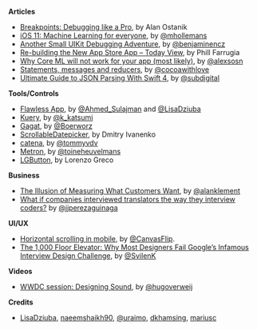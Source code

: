 
**Articles**

* [Breakpoints: Debugging like a Pro](https://cheesecakelabs.com/blog/breakpoints-debugging-like-pro/), by Alan Ostanik
* [iOS 11: Machine Learning for everyone](http://machinethink.net/blog/ios-11-machine-learning-for-everyone/), by [@mhollemans](https://twitter.com/mhollemans)
* [Another Small UIKit Debugging Adventure](http://blog.benjamin-encz.de/post/another-small-uikit-debugging-adventure/), by [@benjaminencz](https://twitter.com/benjaminencz)
* [Re-building the New App Store App – Today View](http://www.phillfarrugia.com/2017/06/19/rebuilding-the-new-app-store-app-today-view/), by Phill Farrugia
* [Why Core ML will not work for your app (most likely)](http://alexsosn.github.io/ml/2017/06/09/Core-ML-will-not-Work-for-Your-App.html), by [@alexsosn](https://github.com/alexsosn)
* [Statements, messages and reducers](https://www.cocoawithlove.com/blog/statements-messages-reducers.html), by [@cocoawithlove](https://twitter.com/cocoawithlove)
* [Ultimate Guide to JSON Parsing With Swift 4](http://benscheirman.com/2017/06/ultimate-guide-to-json-parsing-with-swift-4/), by [@subdigital](https://twitter.com/subdigital)

**Tools/Controls**

* [Flawless App](https://flawlessapp.io/), by [@Ahmed_Sulajman](https://twitter.com/ahmed_sulajman) and [@LisaDziuba](https://twitter.com/LisaDziuba)
* [Kuery](https://github.com/kishikawakatsumi/Kuery), by [@k_katsumi](http://twitter.com/k_katsumi)
* [Gagat](https://github.com/Boerworz/Gagat), by [@Boerworz](https://twitter.com/Boerworz)
* [ScrollableDatepicker](https://github.com/noxt/ScrollableDatepicker), by Dmitry Ivanenko
* [catena](https://github.com/pixelspark/catena), by [@tommyvdv](https://twitter.com/tommyvdv)
* [Metron](https://github.com/toineheuvelmans/Metron), by [@toineheuvelmans](https://twitter.com/toineheuvelmans)
* [LGButton](https://github.com/loregr/LGButton), by Lorenzo Greco

**Business**

* [The Illusion of Measuring What Customers Want](https://jtbd.info/the-illusion-of-measuring-what-customers-want-3672a7892eb), by [@alanklement](https://twitter.com/alanklement)
* [What if companies interviewed translators the way they interview coders?](https://medium.freecodecamp.com/welcome-to-the-software-interview-ee673bc5ef6) by [@jjperezaguinaga](https://twitter.com/jjperezaguinaga)

**UI/UX**

* [Horizontal scrolling in mobile](https://uxplanet.org/horizontal-scrolling-in-mobile-643c81901af3), by [@CanvasFlip](https://twitter.com/CanvasFlip).
* [The 1,000 Floor Elevator: Why Most Designers Fail Google’s Infamous Interview Design Challenge](https://medium.muz.li/the-1-000-floor-elevator-why-most-designers-fail-googles-infamous-interview-design-challenge-a5ff9ad91741), by [@SvilenK](https://twitter.com/SvilenK)

**Videos**

* [WWDC session: Designing Sound](https://developer.apple.com/videos/play/wwdc2017/803/), by [@hugoverweij ](https://twitter.com/hugoverweij)

**Credits**

* [LisaDziuba](https://github.com/lisadziuba), [naeemshaikh90](https://github.com/naeemshaikh90), [@uraimo](https://github.com/uraimo), [dkhamsing](https://github.com/dkhamsing), [mariusc](https://github.com/mariusc)
